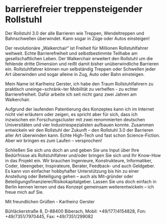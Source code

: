 # barrierefreier treppensteigender Rollstuhl

Der Rollstuhl 3.0 der alle Barrieren wie Treppen, Wendeltreppen und Bahnschwellen überwindet. Kann sogar in Züge oder Autos einsteigen! 

Der revolutionäre „Walkerchair“ ist Freiheit für Millionen Rollstuhlfahrer weltweit. Echte Barrierefreiheit und selbstbestimmte Teilhabe am gesellschaftlichen Leben.
Der Walkerchair erweitert den Rollstuhl um die fehlende dritte Dimension und reißt damit bisher unüberwindliche Barrieren ein. Rollstuhlfahrer können nun selbständig Treppen oder Schwellen jeder Art überwinden
und sogar alleine in Zug, Auto oder Bahn einsteigen.

Mein Name ist Karlheinz Gerster, ich habe den Traum Rollstuhlfahrern zu praktisch uneinge¬schränk¬ter Mobilität zu verhelfen - zu echter Barrierefreiheit. Dafür arbeite ich seit nicht ganz zwei Jahren am Walkerchair. 

Aufgrund der laufenden Patentierung des Konzeptes kann ich im Internet nicht viel erläutern oder zeigen, es spricht aber für sich, dass ich inzwischen ein Forschungscluster mit zwei renommierten deutschen Universitäten und vier Industriespezialisten aufbauen konnte. Zusammen entwickeln wir den Rollstuhl der Zukunft – den Rollstuhl 3.0 der Barrieren aller Art überwinden kann. Echte High-Tech und fast schon Science-Fiction. Aber wir bringen es zum Laufen – versprochen!

Schließen Sie sich uns doch an und geben Sie uns Input über Ihre Bedürfnisse als Rollstuhlfahrer und/oder bringen Sie sich und Ihr Know-How in das Projekt ein. Wir brauchen Ingenieure, Konstrukteure, Informatiker, Coder, Ideengeber, Inspirateure, Berater, Feedback- und auch Geldgeber. Es kann von einfacher hobbyhafter Unterstützung bis hin zu einer Anstellung oder Beteiligung gehen – auch als Mit-gründer oder Beteiligungsfinanzierer/Risikokapitalgeber. Lassen Sie uns doch einfach in Berlin kennen lernen und das Konzept gemeinsam weiterentwickeln – ich freue mich auf Sie. 

Mit freundlichen Grüßen - Karlheinz Gerster

Bühläckerstraße 8, D-88400 Biberach, Mobil: +49/177/4154828, Fon: +49/7351/7970445, Fax: +49/7351/299082

